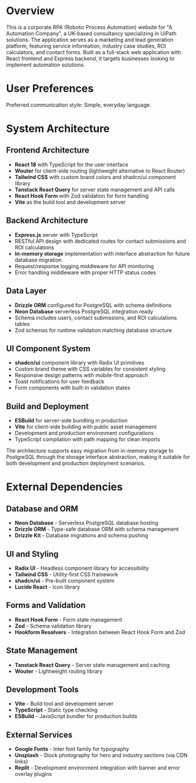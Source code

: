 # Overview

This is a corporate RPA (Robotic Process Automation) website for "A Automation Company", a UK-based consultancy specializing in UiPath solutions. The application serves as a marketing and lead generation platform, featuring service information, industry case studies, ROI calculators, and contact forms. Built as a full-stack web application with React frontend and Express backend, it targets businesses looking to implement automation solutions.

# User Preferences

Preferred communication style: Simple, everyday language.

# System Architecture

## Frontend Architecture
- **React 18** with TypeScript for the user interface
- **Wouter** for client-side routing (lightweight alternative to React Router)
- **Tailwind CSS** with custom brand colors and shadcn/ui component library
- **Tanstack React Query** for server state management and API calls
- **React Hook Form** with Zod validation for form handling
- **Vite** as the build tool and development server

## Backend Architecture
- **Express.js** server with TypeScript
- RESTful API design with dedicated routes for contact submissions and ROI calculations
- **In-memory storage** implementation with interface abstraction for future database migration
- Request/response logging middleware for API monitoring
- Error handling middleware with proper HTTP status codes

## Data Layer
- **Drizzle ORM** configured for PostgreSQL with schema definitions
- **Neon Database** serverless PostgreSQL integration ready
- Schema includes users, contact submissions, and ROI calculations tables
- Zod schemas for runtime validation matching database structure

## UI Component System
- **shadcn/ui** component library with Radix UI primitives
- Custom brand theme with CSS variables for consistent styling
- Responsive design patterns with mobile-first approach
- Toast notifications for user feedback
- Form components with built-in validation states

## Build and Deployment
- **ESBuild** for server-side bundling in production
- **Vite** for client-side building with public asset management
- Development and production environment configurations
- TypeScript compilation with path mapping for clean imports

The architecture supports easy migration from in-memory storage to PostgreSQL through the storage interface abstraction, making it suitable for both development and production deployment scenarios.

# External Dependencies

## Database and ORM
- **Neon Database** - Serverless PostgreSQL database hosting
- **Drizzle ORM** - Type-safe database ORM with schema management
- **Drizzle Kit** - Database migrations and schema pushing

## UI and Styling
- **Radix UI** - Headless component library for accessibility
- **Tailwind CSS** - Utility-first CSS framework
- **shadcn/ui** - Pre-built component system
- **Lucide React** - Icon library

## Forms and Validation
- **React Hook Form** - Form state management
- **Zod** - Schema validation library
- **Hookform Resolvers** - Integration between React Hook Form and Zod

## State Management
- **Tanstack React Query** - Server state management and caching
- **Wouter** - Lightweight routing library

## Development Tools
- **Vite** - Build tool and development server
- **TypeScript** - Static type checking
- **ESBuild** - JavaScript bundler for production builds

## External Services
- **Google Fonts** - Inter font family for typography
- **Unsplash** - Stock photography for hero and industry sections (via CDN links)
- **Replit** - Development environment integration with banner and error overlay plugins